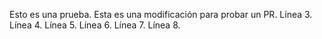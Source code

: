 Esto es una prueba.
Esta es una modificación para probar un PR.
Línea 3.
Línea 4.
Línea 5.
Línea 6.
Línea 7.
Línea 8.